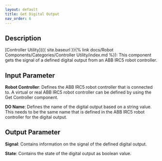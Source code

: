 ```yaml
---
layout: default
title: Get Digital Output
nav_order: 6
---
```


## Description

[Controller Utility]({{ site.baseurl }}{% link docs/Robot Components/Categories/Controller Utility/index.md %}): This component gets the signal of a defined digital output from an ABB IRC5 robot controller.

## Input Parameter

**Robot Controller**: Defines the ABB IRC5 robot controller that is connected to. A virtual or real ABB IRC5 robot controller can be defined by using the Get Controller component.

**DO Name**: Defines the name of the digital output based on a string value. This needs to be the same name that is defined in the ABB IRC5 robot controller for the digital output.

## Output Parameter

**Signal**: Contains information on the signal of the defined digital output.

**State**: Contains the state of the digital output as boolean value.